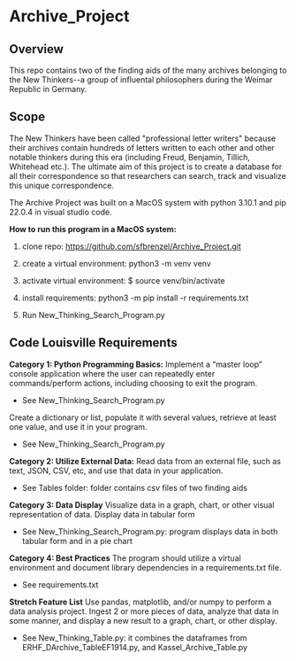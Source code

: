 # Archive_Project

## Overview

This repo contains two of the finding aids of the many archives belonging to the New Thinkers--a group of influental philosophers during the Weimar Republic in Germany. 


## Scope 

The New Thinkers have been called "professional letter writers" because their archives contain hundreds of letters written to each other and other notable thinkers during this era (including Freud, Benjamin, Tillich, Whitehead etc.). The ultimate aim of this project is to create a database for all their correspondence so that researchers can search, track and visualize this unique correspondence.  

The Archive Project was built on a MacOS system with python 3.10.1 and pip 22.0.4 in visual studio code. 

**How to run this program in a MacOS system:** 

1. clone repo: https://github.com/sfbrenzel/Archive_Project.git

2. create a virtual environment: python3 -m venv venv

3. activate virtual environment: $ source venv/bin/activate 

4. install requirements: python3 -m pip install -r requirements.txt 

5. Run New_Thinking_Search_Program.py


## Code Louisville Requirements

**Category 1: Python Programming Basics:**
Implement a “master loop” console application where the user can repeatedly enter commands/perform actions, including choosing to exit the program.  
- See New_Thinking_Search_Program.py

Create a dictionary or list, populate it with several values, retrieve at least one value, and use it in your program.
- See New_Thinking_Search_Program.py

**Category 2: Utilize External Data:**
Read data from an external file, such as text, JSON, CSV, etc, and use that data in your application.
- See Tables folder: folder contains csv files of two finding aids


**Category 3: Data Display**
Visualize data in a graph, chart, or other visual representation of data.
Display data in tabular form
- See New_Thinking_Search_Program.py: program displays data in both tabular form and in a pie chart 
  

**Category 4: Best Practices**
The program should utilize a virtual environment and document library dependencies in a requirements.txt file.
- See requirements.txt


**Stretch Feature List** 
Use pandas, matplotlib, and/or numpy to perform a data analysis project. Ingest 2 or more pieces of data, analyze that data in some manner, and display a new result to a graph, chart, or other display.
- See New_Thinking_Table.py: it combines the dataframes from ERHF_DArchive_TableEF1914.py, and Kassel_Archive_Table.py

